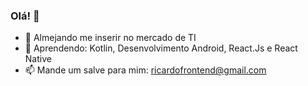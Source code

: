 ### Olá! 👋


- 🔭 Almejando me inserir no mercado de TI
- 🌱 Aprendendo: Kotlin, Desenvolvimento Android, React.Js e React Native
- 📫 Mande um salve para mim: ricardofrontend@gmail.com
